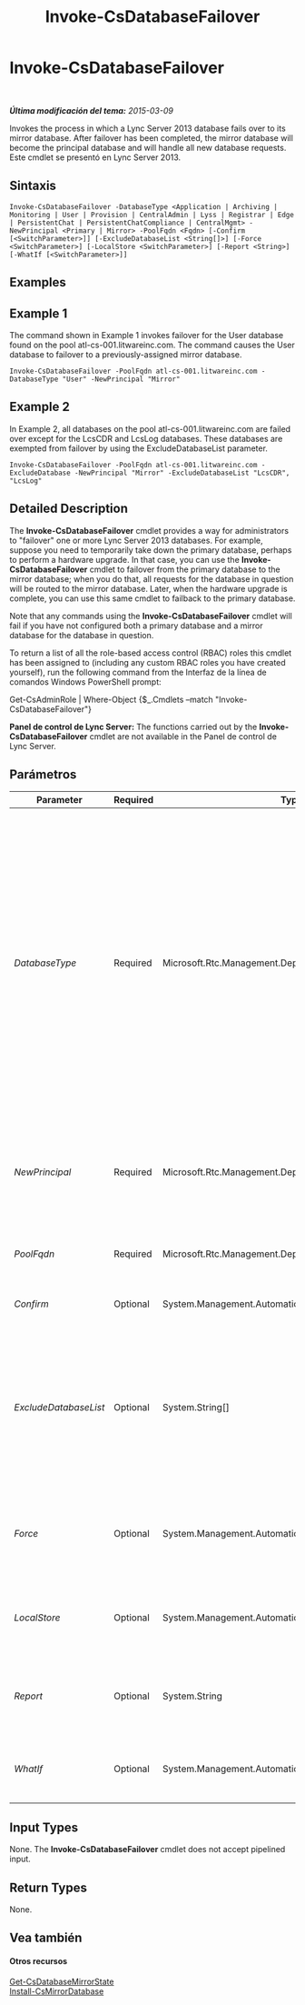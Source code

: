 ﻿---
title: Invoke-CsDatabaseFailover
TOCTitle: Invoke-CsDatabaseFailover
ms:assetid: 24b73e8e-948c-4e9c-bf4e-04ec0a229ffa
ms:mtpsurl: https://technet.microsoft.com/es-es/library/JJ204744(v=OCS.15)
ms:contentKeyID: 48274695
ms.date: 01/07/2017
mtps_version: v=OCS.15
ms.translationtype: HT
---

# Invoke-CsDatabaseFailover

 

_**Última modificación del tema:** 2015-03-09_

Invokes the process in which a Lync Server 2013 database fails over to its mirror database. After failover has been completed, the mirror database will become the principal database and will handle all new database requests. Este cmdlet se presentó en Lync Server 2013.

## Sintaxis

    Invoke-CsDatabaseFailover -DatabaseType <Application | Archiving | Monitoring | User | Provision | CentralAdmin | Lyss | Registrar | Edge | PersistentChat | PersistentChatCompliance | CentralMgmt> -NewPrincipal <Primary | Mirror> -PoolFqdn <Fqdn> [-Confirm [<SwitchParameter>]] [-ExcludeDatabaseList <String[]>] [-Force <SwitchParameter>] [-LocalStore <SwitchParameter>] [-Report <String>] [-WhatIf [<SwitchParameter>]]

## Examples

## Example 1

The command shown in Example 1 invokes failover for the User database found on the pool atl-cs-001.litwareinc.com. The command causes the User database to failover to a previously-assigned mirror database.

    Invoke-CsDatabaseFailover -PoolFqdn atl-cs-001.litwareinc.com -DatabaseType "User" -NewPrincipal "Mirror"

## Example 2

In Example 2, all databases on the pool atl-cs-001.litwareinc.com are failed over except for the LcsCDR and LcsLog databases. These databases are exempted from failover by using the ExcludeDatabaseList parameter.

    Invoke-CsDatabaseFailover -PoolFqdn atl-cs-001.litwareinc.com -ExcludeDatabase -NewPrincipal "Mirror" -ExcludeDatabaseList "LcsCDR", "LcsLog"

## Detailed Description

The **Invoke-CsDatabaseFailover** cmdlet provides a way for administrators to "failover" one or more Lync Server 2013 databases. For example, suppose you need to temporarily take down the primary database, perhaps to perform a hardware upgrade. In that case, you can use the **Invoke-CsDatabaseFailover** cmdlet to failover from the primary database to the mirror database; when you do that, all requests for the database in question will be routed to the mirror database. Later, when the hardware upgrade is complete, you can use this same cmdlet to failback to the primary database.

Note that any commands using the **Invoke-CsDatabaseFailover** cmdlet will fail if you have not configured both a primary database and a mirror database for the database in question.

To return a list of all the role-based access control (RBAC) roles this cmdlet has been assigned to (including any custom RBAC roles you have created yourself), run the following command from the Interfaz de la línea de comandos Windows PowerShell prompt:

Get-CsAdminRole | Where-Object {$\_.Cmdlets –match "Invoke-CsDatabaseFailover"}

**Panel de control de Lync Server:** The functions carried out by the **Invoke-CsDatabaseFailover** cmdlet are not available in the Panel de control de Lync Server.

## Parámetros


<table>
<colgroup>
<col style="width: 25%" />
<col style="width: 25%" />
<col style="width: 25%" />
<col style="width: 25%" />
</colgroup>
<thead>
<tr class="header">
<th>Parameter</th>
<th>Required</th>
<th>Type</th>
<th>Description</th>
</tr>
</thead>
<tbody>
<tr class="odd">
<td><p><em>DatabaseType</em></p></td>
<td><p>Required</p></td>
<td><p>Microsoft.Rtc.Management.Deployment.DatabaseNameType</p></td>
<td><p>Type of database being failed over. Valid values are:</p>
<p>Application</p>
<p>Archiving</p>
<p>CentralAdmin</p>
<p>CentralMgmt</p>
<p>Cls</p>
<p>Edge</p>
<p>Lyss</p>
<p>Monitoring</p>
<p>PersistentChat</p>
<p>PersistentChatCompliance</p>
<p>Provision</p>
<p>Registrar</p>
<p>User</p></td>
</tr>
<tr class="even">
<td><p><em>NewPrincipal</em></p></td>
<td><p>Required</p></td>
<td><p>Microsoft.Rtc.Management.Deployment.MirrorRole</p></td>
<td><p>Specifies whether failover will be to the primary database or to the mirror database. Valid values are:</p>
<p>* * Mirror</p>
<p>Primary</p></td>
</tr>
<tr class="odd">
<td><p><em>PoolFqdn</em></p></td>
<td><p>Required</p></td>
<td><p>Microsoft.Rtc.Management.Deploy.Fqdn</p></td>
<td><p>Fully qualified domain name of the pool containing the database to be failed over.</p></td>
</tr>
<tr class="even">
<td><p><em>Confirm</em></p></td>
<td><p>Optional</p></td>
<td><p>System.Management.Automation.SwitchParameter</p></td>
<td><p>Prompts you for confirmation before executing the command.</p></td>
</tr>
<tr class="odd">
<td><p><em>ExcludeDatabaseList</em></p></td>
<td><p>Optional</p></td>
<td><p>System.String[]</p></td>
<td><p>List of databases that should not be failed over. For example:</p>
<p>-ExcludeDatabaseList &quot;LcsCDR&quot;</p>
<p>To prevent multiple databases from being failed over, separate the database names using commas:</p>
<p>-ExcludeDatabaseList &quot;LcsCDR&quot;, &quot;LcsLog&quot;</p></td>
</tr>
<tr class="even">
<td><p><em>Force</em></p></td>
<td><p>Optional</p></td>
<td><p>System.Management.Automation.SwitchParameter</p></td>
<td><p>Suppresses the display of any non-fatal error message that might occur when running the command. The Force parameter is also used if the current database is not accessible.</p></td>
</tr>
<tr class="odd">
<td><p><em>LocalStore</em></p></td>
<td><p>Optional</p></td>
<td><p>System.Management.Automation.SwitchParameter</p></td>
<td><p>Retrieves topology information from the local replica of the Central Management store rather than from the Central Management store itself.</p></td>
</tr>
<tr class="even">
<td><p><em>Report</em></p></td>
<td><p>Optional</p></td>
<td><p>System.String</p></td>
<td><p>Enables you to specify a file path for the log file created when the cmdlet runs. For example: -Report &quot;C:\Logs\DatabaseFailover.html&quot;</p></td>
</tr>
<tr class="odd">
<td><p><em>WhatIf</em></p></td>
<td><p>Optional</p></td>
<td><p>System.Management.Automation.SwitchParameter</p></td>
<td><p>Describes what would happen if you executed the command without actually executing the command.</p></td>
</tr>
</tbody>
</table>


## Input Types

None. The **Invoke-CsDatabaseFailover** cmdlet does not accept pipelined input.

## Return Types

None.

## Vea también

#### Otros recursos

[Get-CsDatabaseMirrorState](get-csdatabasemirrorstate.md)  
[Install-CsMirrorDatabase](install-csmirrordatabase.md)

